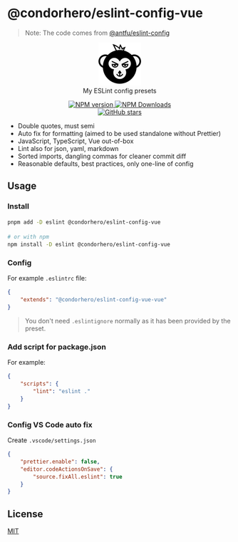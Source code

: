 # @condorhero/eslint-config-vue

> Note: The code comes from [@antfu/eslint-config](https://github.com/antfu/eslint-config)

<p align="center">
    <a href="https://github.com/condorheroblog/eslint-config-ape">
      <img src="../../ape.svg" alt="APE LOGO">
    </a>
    <br />
    My ESLint config presets
</p>


<p align="center">
    <a href="https://www.npmjs.com/package/@condorhero/eslint-config-vue" target="__blank">
        <img src="https://img.shields.io/npm/v/@condorhero/eslint-config-vue?color=a1b858&label=" alt="NPM version">
    </a>
    <a href="https://www.npmjs.com/package/@condorhero/eslint-config-vue" target="__blank">
        <img alt="NPM Downloads" src="https://img.shields.io/npm/dm/@condorhero/eslint-config-vue?color=50a36f&label=">
    </a>
    <br />
    <a href="https://github.com/condorheroblog/eslint-config-ape" target="__blank">
        <img src="https://img.shields.io/github/stars/condorheroblog/eslint-config-ape?style=social" alt="GitHub stars" />
    </a>
</p>


- Double quotes, must semi
- Auto fix for formatting (aimed to be used standalone without Prettier)
- JavaScript, TypeScript, Vue out-of-box
- Lint also for json, yaml, markdown
- Sorted imports, dangling commas for cleaner commit diff
- Reasonable defaults, best practices, only one-line of config

## Usage

### Install

```bash
pnpm add -D eslint @condorhero/eslint-config-vue

# or with npm
npm install -D eslint @condorhero/eslint-config-vue
```

### Config

For example `.eslintrc` file:

```json
{
	"extends": "@condorhero/eslint-config-vue-vue"
}
```

> You don't need `.eslintignore` normally as it has been provided by the preset.

### Add script for package.json

For example:

```json
{
	"scripts": {
		"lint": "eslint ."
	}
}
```

### Config VS Code auto fix

Create `.vscode/settings.json`

```json
{
	"prettier.enable": false,
	"editor.codeActionsOnSave": {
		"source.fixAll.eslint": true
	}
}
```

## License

[MIT](https://github.com/condorheroblog/eslint-config-ape/blob/main/LICENSE)